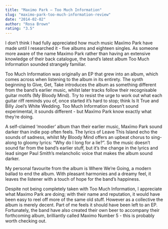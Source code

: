 ```yaml
---
title: "Maximo Park – Too Much Information"
slug: "maximo-park-too-much-information-review"
date: "2014-02-02"
author: "Rosa Brown"
rating: "3.5"
---
```


I don’t think I had fully appreciated how much music Maxïmo Park have made until I researched it - five albums and eighteen singles. As someone more aware of the name Maximo Park rather than having an extensive knowledge of their back catalogue, the band’s latest album Too Much Information sounded strangely familiar.

Too Much Information was originally an EP that grew into an album, which comes across when listening to the album in its entirety. The synth beginning to Give, Get, Take introduces the album as something different from the band’s earlier music, whilst later tracks follow their recognisable guitar motifs (My Bloody Mind). Try to resist the urge to work out what each guitar riff reminds you of, once started it’s hard to stop; think Is It True and Billy Joel’s White Wedding. Too Much Information doesn’t sound experimental, it sounds different - but Maxïmo Park know exactly what they’re doing.

A self-claimed ‘moodier’ album than their earlier music, Maxïmo Park sound darker than indie pop often feels. The lyrics of Leave This Island echo the sounds of sadness, whilst My Bloody Mind offers an upbeat chorus to sing-along to gloomy lyrics: “Why do I long for a lie?”. So the music doesn’t sound far from the band’s earlier stuff, but it’s the change in the lyrics and lead singer Paul Smith’s melancholic voice that makes the album sound darker.

My personal favourite from the album is Where We’re Going, a modern ballad to end the album. With pleasant harmonies and a dreamy feel, it leaves the listener with a touch of hope for the band’s happiness.

Despite not being completely taken with Too Much Information, I appreciate what Maximo Park are doing; with their name and reputation, it would have been easy to reel off more of the same old stuff. However as a collective the album is merely decent. Part of me feels it should have been left to an EP. Fortunately, the band have also created their own beer to accompany their forthcoming album, brilliantly called Maximo Number 5 - this is probably worth checking out.
